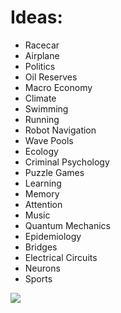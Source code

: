 # Ideas:

* Racecar
* Airplane
* Politics
* Oil Reserves
* Macro Economy
* Climate
* Swimming
* Running
* Robot Navigation
* Wave Pools
* Ecology
* Criminal Psychology
* Puzzle Games
* Learning
* Memory
* Attention
* Music
* Quantum Mechanics
* Epidemiology
* Bridges
* Electrical Circuits
* Neurons
* Sports




<img src= "https://www.nist.gov/sites/default/files/styles/2800_x_2800_limit/public/images/2021/08/23/NIST.SP_.1247.png">
